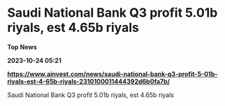 # Saudi National Bank Q3 profit 5.01b riyals, est 4.65b riyals
**Top News**

**2023-10-24 05:21**

**https://www.ainvest.com/news/saudi-national-bank-q3-profit-5-01b-riyals-est-4-65b-riyals-2310100011444392d6b0fa7b/**

Saudi National Bank Q3 profit 5.01b riyals, est 4.65b riyals